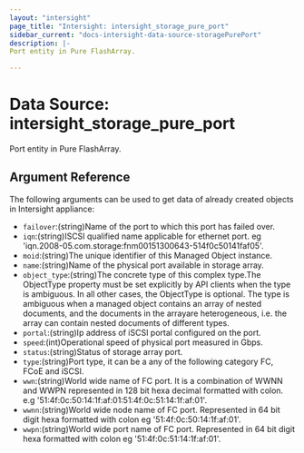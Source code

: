 ```yaml
---
layout: "intersight"
page_title: "Intersight: intersight_storage_pure_port"
sidebar_current: "docs-intersight-data-source-storagePurePort"
description: |-
Port entity in Pure FlashArray.

---
```


# Data Source: intersight_storage_pure_port
Port entity in Pure FlashArray.

## Argument Reference
The following arguments can be used to get data of already created objects in Intersight appliance:
* `failover`:(string)Name of the port to which this port has failed over.
* `iqn`:(string)ISCSI qualified name applicable for ethernet port. eg 'iqn.2008-05.com.storage:fnm00151300643-514f0c50141faf05'.
* `moid`:(string)The unique identifier of this Managed Object instance.
* `name`:(string)Name of the physical port available in storage array.
* `object_type`:(string)The concrete type of this complex type.The ObjectType property must be set explicitly by API clients when the type is ambiguous. In all other cases, the ObjectType is optional. The type is ambiguous when a managed object contains an array of nested documents, and the documents in the arrayare heterogeneous, i.e. the array can contain nested documents of different types.
* `portal`:(string)Ip address of iSCSI portal configured on the port.
* `speed`:(int)Operational speed of physical port measured in Gbps.
* `status`:(string)Status of storage array port.
* `type`:(string)Port type, it can be a any of the following category FC, FCoE and iSCSI.
* `wwn`:(string)World wide name of FC port. It is a combination of WWNN and WWPN represented in 128 bit hexa decimal formatted with colon. e.g '51:4f:0c:50:14:1f:af:01:51:4f:0c:51:14:1f:af:01'.
* `wwnn`:(string)World wide node name of FC port. Represented in 64 bit digit hexa formatted with colon eg '51:4f:0c:50:14:1f:af:01'.
* `wwpn`:(string)World wide port name of FC port. Represented in 64 bit digit hexa formatted with colon eg '51:4f:0c:51:14:1f:af:01'.
